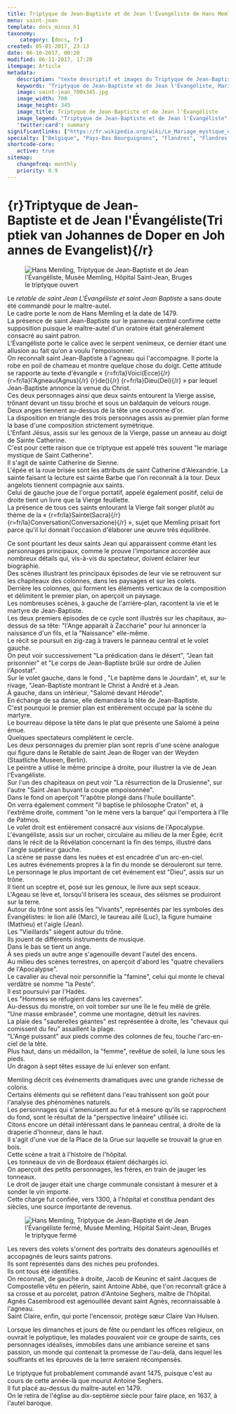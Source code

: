```yaml
---
title: Triptyque de Jean-Baptiste et de Jean l'Évangéliste de Hans Memling
menu: saint-jean
template: docs_minus_h1
taxonomy:
    category: [docs, fr]
created: 05-01-2017, 23:13
date: 06-10-2017, 00:20
modified: 06-11-2017, 17:20
itempage: Article
metadata:
   description: "texte descriptif et images du Triptyque de Jean-Baptiste et de Jean l'Évangéliste, œuvre de Hans Memling, visible au Musée Memling, Hôpital Saint-Jean de Bruges"
   keywords: "Triptyque de Jean-Baptiste et de Jean l'Évangéliste, Mariage mystique de sainte Catherine, Hôpital Saint-Jean, Bruges, Brugge, Triptiek van Johannes de Doper en Johannes de Evangelist, Hans Memling, Hans Memlinc, Musée Memling"
   image: saint-jean_700x345.jpg
   image_width: 700
   image_height: 345
   image_title: Triptyque de Jean-Baptiste et de Jean l'Évangéliste
   image_legend: "Triptyque de Jean-Baptiste et de Jean l'Évangéliste"
   'twitter:card': summary
significantlinks: ["https://fr.wikipedia.org/wiki/Le_Mariage_mystique_de_sainte_Catherine_(Hans_Memling)"]
specialty: ["Belgique", "Pays-Bas Bourguignons", "Flandres", "Flandres Occidentale", "Bruges", "Brugge", "Musées de Bruges", "Primitifs Flamands", "Renaissance nordique", "Hôpital Saint-Jean", "Musée Hans Memling", "Hans Memling", "Triptyque de Jean-Baptiste et de Jean l'Évangéliste", "Hans Memlinc", "Memling", "Memlinc", "Triptiek van Johannes de Doper en Johannes de Evangelist", "Sint-Janshospitaal"]
shortcode-core:
   active: true
sitemap:
   changefreq: monthly
   priority: 0.9
---
```

# {r}Triptyque&#160;de&#160;Jean-Baptiste&#160;et&#160;de&#160;Jean&#160;l&#39;Évangéliste(Triptiek&#160;van&#160;Johannes&#160;de&#160;Doper&#160;en&#160;Johannes&#160;de&#160;Evangelist){/r}

<figure><picture>
<source
sizes="(max-width: 767px) 98vw, (min-width: 959px) 50vw, 86vw"
srcset="
/user/sites/docs/pages/01.home/06.bruges/01.hopital-saint-jean/01.saint-jean/saint-jean-280.webp 280w,
/user/sites/docs/pages/01.home/06.bruges/01.hopital-saint-jean/01.saint-jean/saint-jean-380.webp 380w,
/user/sites/docs/pages/01.home/06.bruges/01.hopital-saint-jean/01.saint-jean/saint-jean-480.webp 480w,
/user/sites/docs/pages/01.home/06.bruges/01.hopital-saint-jean/01.saint-jean/saint-jean-640.webp 640w,
/user/sites/docs/pages/01.home/06.bruges/01.hopital-saint-jean/01.saint-jean/saint-jean_700x345.webp 700w"
type="image/webp" />
<img
src="/user/sites/docs/pages/01.home/06.bruges/01.hopital-saint-jean/01.saint-jean/saint-jean_700x345.jpg" title="Hans Memling, Triptyque de Jean-Baptiste et de Jean l'Évangéliste, Musée Memling, Hôpital Saint-Jean, Bruges" alt="Hans Memling, Triptyque de Jean-Baptiste et de Jean l'Évangéliste, Musée Memling, Hôpital Saint-Jean, Bruges" class="class-diane-img"
sizes="(max-width: 767px) 98vw, (min-width: 959px) 50vw, 86vw"
srcset="
/user/sites/docs/pages/01.home/06.bruges/01.hopital-saint-jean/01.saint-jean/saint-jean-280.jpg 280w,
/user/sites/docs/pages/01.home/06.bruges/01.hopital-saint-jean/01.saint-jean/saint-jean-380.jpg 380w,
/user/sites/docs/pages/01.home/06.bruges/01.hopital-saint-jean/01.saint-jean/saint-jean-480.jpg 480w,
/user/sites/docs/pages/01.home/06.bruges/01.hopital-saint-jean/01.saint-jean/saint-jean-640.jpg 640w,
/user/sites/docs/pages/01.home/06.bruges/01.hopital-saint-jean/01.saint-jean/saint-jean_700x345.jpg 700w">
</picture><figcaption>le triptyque ouvert</figcaption></figure>

Le _retable de saint Jean L'Évangéliste et saint Jean Baptiste_ a sans doute été commandé pour le maître-autel.  
Le cadre porte le nom de Hans Memling et la date de 1479.  
La présence de saint Jean-Baptiste sur le panneau central confirme cette supposition puisque le maître-autel d'un oratoire était généralement consacré au saint patron.  
L'Évangéliste porte le calice avec le serpent venimeux, ce dernier étant une allusion au fait qu'on a voulu l'empoisonner.  
On reconnaît saint Jean-Baptiste à l'agneau qui l'accompagne.
Il porte la robe en poil de chameau et montre quelque chose du doigt.
Cette attitude se rapporte au texte d'évangile « {r=fr/la}Voici(Ecce){/r} {r=fr/la}l&#39;Agneau(Agnus){/r} {r}de(){/r} {r=fr/la}Dieu(Dei){/r} » par lequel Jean-Baptiste annonce la venue du Christ.  
Ces deux personnages ainsi que deux saints entourent la Vierge assise, trônant devant un tissu broché et sous un baldaquin de velours rouge.  
Deux anges tiennent au-dessus de la tête une couronne d'or.  
La disposition en triangle des trois personnages assis au premier plan forme la base d'une composition strictement symétrique.  
L'Enfant Jésus, assis sur les genoux de la Vierge, passe un anneau au doigt de Sainte Catherine.  
C'est pour cette raison  que ce triptyque est appelé très souvent "le mariage mystique de Saint Catherine".  
Il s'agit de sainte Catherine de Sienne.  
L'épée et la roue brisée sont les attributs de saint Catherine d'Alexandrie.
La sainte faisant la lecture est sainte Barbe que l'on reconnaît à la tour.
Deux angelots tiennent compagnie aux saints.  
Celui de gauche joue de l'orgue portatif, appelé également positif, celui de droite tient un livre que la Vierge feuillette.  
La présence de tous ces saints entourant la Vierge fait songer plutôt au thème de la « {r=fr/la}Sainte(Sacra){/r} {r=fr/la}Conversation(Conversazione){/r} », sujet que Memling prisait fort parce qu'il lui donnait l'occasion d'élaborer une œuvre très équilibrée.  

Ce sont pourtant les deux saints Jean qui apparaissent comme étant les personnages principaux, comme le prouve l'importance accordée aux nombreux détails qui, vis-à-vis du spectateur, doivent éclairer leur biographie.  
Des scènes illustrant les principaux épisodes de leur vie se retrouvent sur les chapiteaux des colonnes, dans les paysages et sur les colets.  
Derrière les colonnes, qui forment les éléments verticaux de la composition et délimitent le premier plan, on aperçoit un paysage.  
Les nombreuses scènes, à gauche de l'arrière-plan, racontent la vie et le martyre de Jean-Baptiste.  
Les deux premiers épisodes de ce cycle sont illustrés sur les chapitaux, au-dessus de sa tête: "l'Ange apparaît à Zaccharie" pour lui annoncer la naissance d'un fils, et la "Naissance" elle-même.  
Le récit se poursuit en zig-zag à travers le panneau central et le volet gauche.  
On peut voir successivement "La prédication dans le désert", "Jean fait prisonnier" et "Le corps de Jean-Baptiste brûlé sur ordre de Julien l'Apostat".  
Sur le volet gauche, dans le fond , "Le baptème dans le Jourdain", et, sur le rivage, "Jean-Baptiste montrant le Christ à André et à Jean.  
À gauche, dans un intérieur, "Salomé devant Hérode".  
En échange de sa danse, elle demandera la tête de Jean-Baptiste.  
C'est pourquoi le premier plan est entièrement occupé par la scène du martyre.  
Le bourreau dépose la tête dans le plat que présente une Salomé à peine émue.  
Quelques spectateurs complètent le cercle.  
Les deux personnages du premier plan sont repris d'une scène analogue qui figure dans le Retable de saint Jean de Roger van der Weyden (Staatliche Museen, Berlin).  
Le peintre a utlisé le même principe à droite, pour illustrer la vie de Jean l'Évangéliste.  
Sur l'un des chapiteaux on peut voir "La résurrection de la Drusienne", sur l'autre "Saint Jean buvant la coupe empoisonnée".  
Dans le fond on aperçoit "l'apôtre plongé dans l'huile bouillante".  
On verra également comment "il baptise le philosophe Craton" et, à l'extrême droite, comment "on le mène vers la barque" qui l'emportera à l'île de Patmos.  
Le volet droit est entièrement consacré aux visions de l'Apocalypse.
L'évangéliste, assis sur un rocher, circulaire au milieu de la mer Égée, écrit dans le récit de la Révélation concernant la fin des temps, illustré dans l'angle supérieur gauche.  
La scène se passe dans les nuées et est encadrée d'un arc-en-ciel.  
Les autres événements propres à la fin du monde se dérouleront sur terre.  
Le personnage le plus important de cet événement est "Dieu", assis sur un trône.  
Il tient un sceptre et, posé sur les genoux, le livre aux sept sceaux.  
L'Ageau se lève et, lorsqu'il brisera les sceaux, des séismes se produiront sur la terre.  
Autour du trône sont assis les "Vivants", représentés par les symboles des Évangélistes: le lion ailé (Marc), le taureau ailé (Luc), la figure humaine (Mathieu) et l'aigle (Jean).  
Les "Vieillards" siègent autour du trône.  
Ils jouent de différents instruments de musique.  
Dans le bas se tient un ange.  
À ses pieds un autre ange s'agenouille devant l'autel des encens.  
Au milieu des scènes terrestres, on aperçoit d'abord les "quatre chevaliers de l'Apocalypse".  
Le cavalier au cheval noir personnifie la "famine", celui qui monte le cheval verdâtre se nomme "la Peste".  
Il est poursuivi par l'Hadès.  
Les "Hommes se réfugient dans les cavernes".  
Au-dessus du monstre, on voit tomber sur une île le feu mêlé de grêle.  
"Une masse embrasée", comme une montagne, détruit les navires.  
La plaie des "sauterelles géantes" est représentée à droite, les "chevaux qui comissent du feu" assaillent la plage.  
"L'Ange puissant" aux pieds comme des colonnes de feu, touche l'arc-en-ciel de la tête.  
Plus haut, dans un médaillon, la "femme", revêtue de soleil, la lune sous les pieds.  
Un dragon à sept têtes essaye de lui enlever son enfant.  

Memling décrit ces événements dramatiques avec une grande richesse de coloris.  
Certains éléments qui se reflètent dans l'eau trahissent son goût pour l'analyse des phénomènes naturels.  
Les personnages qui s'amenuisent au fur et à mesure qu'ils se rapprochent du fond, sont le résultat de la "perspective linéaire" utilisée ici.  
Citons encore un détail intéressant  dans le panneau central, à droite de la draperie d'honneur, dans le haut.  
Il s'agit d'une vue de la Place de la Grue sur laquelle se trouvait la grue en bois.  
Cette scène a trait à l'histoire de l'hôpital.  
Les tonneaux de vin de Bordeaux étaient déchargés ici.  
On aperçoit des petits personnages, les frères, en train de jauger les tonneaux.  
Le droit de jauger était une charge communale consistant à mesurer et à sonder le vin importé.  
Cette charge fut confiée, vers 1300, à l'hôpital et constitua pendant des siècles, une source importante de revenus.  

<figure><picture>
<source
sizes="(max-width: 767px) 98vw, (min-width: 959px) 50vw, 86vw"
srcset="
/user/sites/docs/pages/01.home/06.bruges/01.hopital-saint-jean/01.saint-jean/saint-jean-ferme-280.webp 280w,
/user/sites/docs/pages/01.home/06.bruges/01.hopital-saint-jean/01.saint-jean/saint-jean-ferme-380.webp 380w,
/user/sites/docs/pages/01.home/06.bruges/01.hopital-saint-jean/01.saint-jean/saint-jean-ferme-480.webp 480w,
/user/sites/docs/pages/01.home/06.bruges/01.hopital-saint-jean/01.saint-jean/saint-jean-ferme-640.webp 640w,
/user/sites/docs/pages/01.home/06.bruges/01.hopital-saint-jean/01.saint-jean/saint-jean-ferme_700x736.webp 700w"
type="image/webp" />
<img
src="/user/sites/docs/pages/01.home/06.bruges/01.hopital-saint-jean/01.saint-jean/saint-jean-ferme_700x736.jpg" title="Hans Memling, Triptyque de Jean-Baptiste et de Jean l'Évangéliste fermé, Musée Memling, Hôpital Saint-Jean, Bruges" alt="Hans Memling, Triptyque de Jean-Baptiste et de Jean l'Évangéliste fermé, Musée Memling, Hôpital Saint-Jean, Bruges" class="class-diane-img"
sizes="(max-width: 767px) 98vw, (min-width: 959px) 50vw, 86vw"
srcset="
/user/sites/docs/pages/01.home/06.bruges/01.hopital-saint-jean/01.saint-jean/saint-jean-ferme-280.jpg 280w,
/user/sites/docs/pages/01.home/06.bruges/01.hopital-saint-jean/01.saint-jean/saint-jean-ferme-380.jpg 380w,
/user/sites/docs/pages/01.home/06.bruges/01.hopital-saint-jean/01.saint-jean/saint-jean-ferme-480.jpg 480w,
/user/sites/docs/pages/01.home/06.bruges/01.hopital-saint-jean/01.saint-jean/saint-jean-ferme-640.jpg 640w,
/user/sites/docs/pages/01.home/06.bruges/01.hopital-saint-jean/01.saint-jean/saint-jean-ferme_700x736.jpg 700w">
</picture><figcaption>le triptyque fermé</figcaption></figure>

Les revers des volets s'ornent des portraits des donateurs agenouillés et accopagnés de leurs saints patrons.  
Ils sont représentés dans des niches peu profondes.  
Ils ont tous été identifiés.  
On reconnaît, de gauche à droite, Jacob de Keuninc et saint Jacques de Compostelle vêtu en pélerin, saint Antoine Abbé, que l'on reconnaît grâce à sa crosse et au porcelet, patron d'Antoine Seghers, maître de l'hôpital.
Agnès Casembrood est agenouillée devant saint Agnès, reconnaissable à l'agneau.  
Saint Claire, enfin, qui porte l'encensoir, protège sœur Claire Van Hulsen.  

Lorsque les dimanches et jours de fête ou pendant les offices religieux, on ouvrait le polyptique, les malades pouvaient voir ce groupe de saints, ces personnages idéalisés, immobiles dans une ambiance sereine et sans passion, un monde qui contenait la promesse de l'au-delà, dans lequel les souffrants et les éprouvés de la terre seraient récompensés.  

Le triptyque fut probablement commandé avant 1475, puisque c'est au cours de cette année-là que mourut Antoine Seghers.  
Il fut placé au-dessus du maître-autel en 1479.  
On le retira de l'église au dix-septième siècle pour faire place, en 1637, à l'autel baroque.  